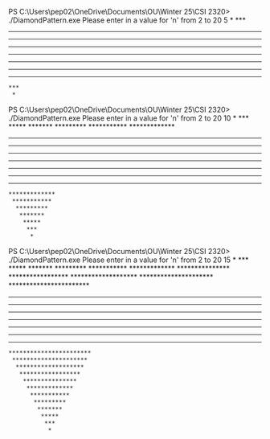 PS C:\Users\pep02\OneDrive\Documents\OU\Winter 25\CSI 2320> ./DiamondPattern.exe
Please enter in a value for 'n' from 2 to 20
5
     *
    ***
   *****
  *******
 *********
***********
 *********
  *******
   *****
    ***
     *

PS C:\Users\pep02\OneDrive\Documents\OU\Winter 25\CSI 2320> ./DiamondPattern.exe
Please enter in a value for 'n' from 2 to 20
10
          *
         ***
        *****
       *******
      *********
     ***********
    *************
   ***************
  *****************
 *******************
*********************
 *******************
  *****************
   ***************
    *************
     ***********
      *********
       *******
        *****
         ***
          *


PS C:\Users\pep02\OneDrive\Documents\OU\Winter 25\CSI 2320> ./DiamondPattern.exe
Please enter in a value for 'n' from 2 to 20
15
               *
              ***
             *****
            *******
           *********
          ***********
         *************
        ***************
       *****************
      *******************
     *********************
    ***********************
   *************************
  ***************************
 *****************************
*******************************
 *****************************
  ***************************
   *************************
    ***********************
     *********************
      *******************
       *****************
        ***************
         *************
          ***********
           *********
            *******
             *****
              ***
               *
